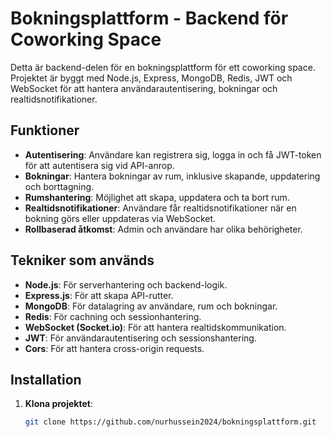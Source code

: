 # Bokningsplattform - Backend för Coworking Space

Detta är backend-delen för en bokningsplattform för ett coworking space. Projektet är byggt med Node.js, Express, MongoDB, Redis, JWT och WebSocket för att hantera användarautentisering, bokningar och realtidsnotifikationer.

## Funktioner
- **Autentisering**: Användare kan registrera sig, logga in och få JWT-token för att autentisera sig vid API-anrop.
- **Bokningar**: Hantera bokningar av rum, inklusive skapande, uppdatering och borttagning.
- **Rumshantering**: Möjlighet att skapa, uppdatera och ta bort rum.
- **Realtidsnotifikationer**: Användare får realtidsnotifikationer när en bokning görs eller uppdateras via WebSocket.
- **Rollbaserad åtkomst**: Admin och användare har olika behörigheter.
  
## Tekniker som används
- **Node.js**: För serverhantering och backend-logik.
- **Express.js**: För att skapa API-rutter.
- **MongoDB**: För datalagring av användare, rum och bokningar.
- **Redis**: För cachning och sessionhantering.
- **WebSocket (Socket.io)**: För att hantera realtidskommunikation.
- **JWT**: För användarautentisering och sessionshantering.
- **Cors**: För att hantera cross-origin requests.
  
## Installation

1. **Klona projektet**:
   ```bash
   git clone https://github.com/nurhussein2024/bokningsplattform.git

